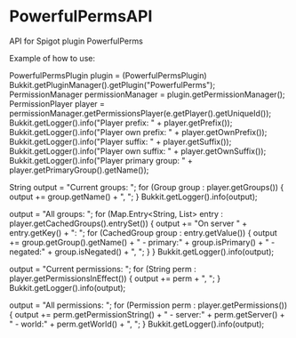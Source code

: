 # PowerfulPermsAPI
API for Spigot plugin PowerfulPerms

Example of how to use:

PowerfulPermsPlugin plugin = (PowerfulPermsPlugin) Bukkit.getPluginManager().getPlugin("PowerfulPerms");
PermissionManager permissionManager = plugin.getPermissionManager();
PermissionPlayer player = permissionManager.getPermissionsPlayer(e.getPlayer().getUniqueId());
Bukkit.getLogger().info("Player prefix: " + player.getPrefix());
Bukkit.getLogger().info("Player own prefix: " + player.getOwnPrefix());
Bukkit.getLogger().info("Player suffix: " + player.getSuffix());
Bukkit.getLogger().info("Player own suffix: " + player.getOwnSuffix());
Bukkit.getLogger().info("Player primary group: " + player.getPrimaryGroup().getName());

String output = "Current groups: ";
for (Group group : player.getGroups()) {
    output += group.getName() + ", ";
}
Bukkit.getLogger().info(output);

output = "All groups: ";
for (Map.Entry<String, List<CachedGroup>> entry : player.getCachedGroups().entrySet()) {
    output += "On server " + entry.getKey() + ": ";
    for (CachedGroup group : entry.getValue()) {
        output += group.getGroup().getName() + " - primary:" + group.isPrimary() + " - negated:" + group.isNegated() + ", ";
    }
}
Bukkit.getLogger().info(output);

output = "Current permissions: ";
for (String perm : player.getPermissionsInEffect()) {
    output += perm + ", ";
}
Bukkit.getLogger().info(output);

output = "All permissions: ";
for (Permission perm : player.getPermissions()) {
    output += perm.getPermissionString() + " - server:" + perm.getServer() + " - world:" + perm.getWorld() + ", ";
}
Bukkit.getLogger().info(output);
